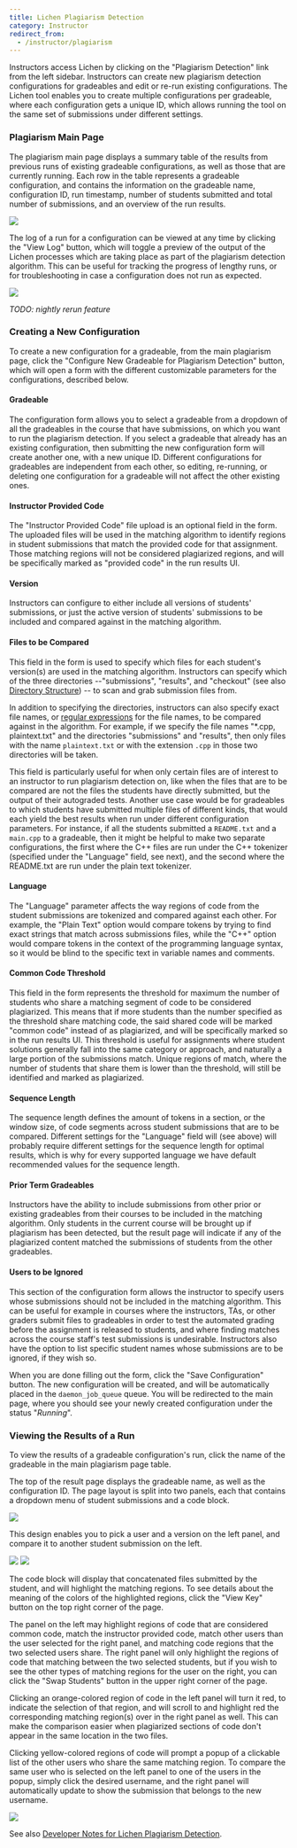 ```yaml
---
title: Lichen Plagiarism Detection
category: Instructor
redirect_from:
  - /instructor/plagiarism
---
```


Instructors access Lichen by clicking on the "Plagiarism Detection"
link from the left sidebar.  Instructors can create new plagiarism
detection configurations for gradeables and edit or re-run existing
configurations.  The Lichen tool enables you to create multiple configurations
per gradeable, where each configuration gets a unique ID, which allows
running the tool on the same set of submissions under different
settings.

### Plagiarism Main Page

The plagiarism main page displays a summary table of the results from
previous runs of existing gradeable configurations, as well as those
that are currently running.  Each row in the table represents a
gradeable configuration, and contains the information on the gradeable
name, configuration ID, run timestamp, number of students submitted
and total number of submissions, and an overview of the run results.

![](/images/instructor/lichen/summary_page.png)

The log of a run for a configuration can be viewed at any time by
clicking the "View Log" button, which will toggle a preview of the
output of the Lichen processes which are taking place as part of the
plagiarism detection algorithm.  This can be useful for tracking the
progress of lengthy runs, or for troubleshooting in case a
configuration does not run as expected.

![](/images/instructor/lichen/view_log.png)

_TODO: nightly rerun feature_

### Creating a New Configuration

To create a new configuration for a gradeable, from the main
plagiarism page, click the "Configure New Gradeable for Plagiarism
Detection" button, which will open a form with the different
customizable parameters for the configurations, described below.

#### Gradeable

The configuration form allows you to select a gradeable from a
dropdown of all the gradeables in the course that have submissions, on
which you want to run the plagiarism detection.  If you select a
gradeable that already has an existing configuration, then submitting
the new configuration form will create another one, with a new unique
ID.  Different configurations for gradeables are independent from each
other, so editing, re-running, or deleting one configuration for a
gradeable will not affect the other existing ones.

#### Instructor Provided Code

The "Instructor Provided Code" file upload is an optional field in the
form.  The uploaded files will be used in the matching algorithm to
identify regions in student submissions that match the provided code
for that assignment.  Those matching regions will not be considered
plagiarized regions, and will be specifically marked as "provided
code" in the run results UI.

#### Version

Instructors can configure to either include all versions of students'
submissions, or just the active version of students' submissions to be
included and compared against in the matching algorithm.

#### Files to be Compared

This field in the form is used to specify which files for each
student's version(s) are used in the matching algorithm.  Instructors
can specify which of the three directories --"submissions", "results",
and "checkout" (see also [Directory Structure](directory_structure))
-- to scan and grab submission files from.

In addition to specifying the directories, instructors can also
specify exact file names, or
[regular expressions](https://docs.python.org/3/library/fnmatch.html) for the
file names, to be compared against in the algorithm.  For example, if
we specify the file names "*.cpp, plaintext.txt" and the directories
"submissions" and "results", then only files with the name
`plaintext.txt` or with the extension `.cpp` in those two directories
will be taken.

This field is particularly useful for when only certain files are of
interest to an instructor to run plagiarism detection on, like when
the files that are to be compared are not the files the students have
directly submitted, but the output of their autograded tests. Another
use case would be for gradeables to which students have submitted
multiple files of different kinds, that would each yield the best
results when run under different configuration parameters. For
instance, if all the students submitted a `README.txt` and a
`main.cpp` to a gradeable, then it might be helpful to make two
separate configurations, the first where the C++ files are run under
the C++ tokenizer (specified under the "Language" field, see next),
and the second where the README.txt are run under the plain text
tokenizer.

#### Language

The "Language" parameter affects the way regions of code from the
student submissions are tokenized and compared against each other.
For example, the "Plain Text" option would compare tokens by trying to
find exact strings that match across submissions files, while the
"C++" option would compare tokens in the context of the programming
language syntax, so it would be blind to the specific text in variable
names and comments.

#### Common Code Threshold

This field in the form represents the threshold for maximum the number
of students who share a matching segment of code to be considered
plagiarized.  This means that if more students than the number
specified as the threshold share matching code, the said shared code
will be marked "common code" instead of as plagiarized, and will be
specifically marked so in the run results UI.  This threshold is
useful for assignments where student solutions generally fall into the
same category or approach, and naturally a large portion of the
submissions match.  Unique regions of match, where the number of
students that share them is lower than the threshold, will still be
identified and marked as plagiarized.

#### Sequence Length

The sequence length defines the amount of tokens in a section, or the
window size, of code segments across student submissions that are to
be compared.  Different settings for the "Language" field will (see
above) will probably require different settings for the sequence
length for optimal results, which is why for every supported language
we have default recommended values for the sequence length.

#### Prior Term Gradeables
Instructors have the ability to include submissions from other prior
or existing gradeables from their courses to be included in the matching
algorithm. Only students in the current course will be brought up if
plagiarism has been detected, but the result page will indicate if any
of the plagiarized content matched the submissions of students from the
other gradeables.

#### Users to be Ignored

This section of the configuration form allows the instructor to
specify users whose submissions should not be included in the matching
algorithm.  This can be useful for example in courses where the
instructors, TAs, or other graders submit files to gradeables in order
to test the automated grading before the assignment is released to
students, and where finding matches across the course staff's test
submissions is undesirable.  Instructors also have the option to list
specific student names whose submissions are to be ignored, if they
wish so.

When you are done filling out the form, click the "Save Configuration"
button. The new configuration will be created, and will be
automatically placed in the `daemon_job_queue` queue. You will be
redirected to the main page, where you should see your newly created
configuration under the status "_Running_".

### Viewing the Results of a Run

To view the results of a gradeable configuration's run, click the name
of the gradeable in the main plagiarism page table.

The top of the result page displays the gradeable name, as well as the
configuration ID.  The page layout is split into two panels, each that
contains a dropdown menu of student submissions and a code block.

![](/images/instructor/lichen/result_page.png)

This design enables you to pick a user and a version on the left
panel, and compare it to another student submission on the left.

![](/images/instructor/lichen/switch_user.png)
![](/images/instructor/lichen/switch_version.png)

The code block will display that concatenated files submitted by the
student, and will highlight the matching regions.  To see details
about the meaning of the colors of the highlighted regions, click the
"View Key" button on the top right corner of the page.

The panel on the left may highlight regions of code that are
considered common code, match the instructor provided code, match
other users than the user selected for the right panel, and matching
code regions that the two selected users share.  The right panel will
only highlight the regions of code that matching between the two
selected students, but if you wish to see the other types of matching
regions for the user on the right, you can click the "Swap Students"
button in the upper right corner of the page.

Clicking an orange-colored region of code in the left panel will turn
it red, to indicate the selection of that region, and will scroll to
and highlight red the corresponding matching region(s) over in the
right panel as well.  This can make the comparison easier when
plagiarized sections of code don't appear in the same location in the
two files.

Clicking yellow-colored regions of code will prompt a popup of a
clickable list of the other users who share the same matching region.
To compare the same user who is selected on the left panel to one of
the users in the popup, simply click the desired username, and the
right panel will automatically update to show the submission that
belongs to the new username.

![](/images/instructor/lichen/others.png)


See also [Developer Notes for Lichen Plagiarism Detection](/developer/plagiarism).
